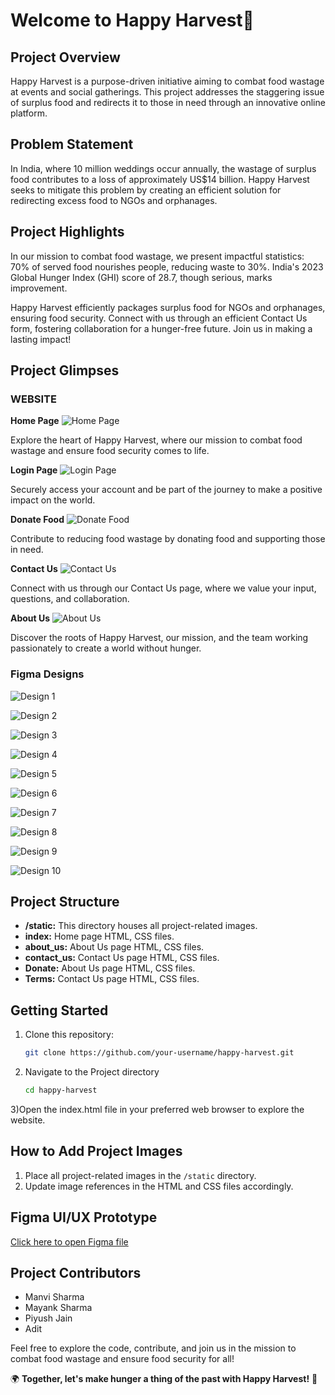 # Welcome to Happy Harvest🌾

## Project Overview

Happy Harvest is a purpose-driven initiative aiming to combat food wastage at events and social gatherings. This project addresses the staggering issue of surplus food and redirects it to those in need through an innovative online platform.

## Problem Statement

In India, where 10 million weddings occur annually, the wastage of surplus food contributes to a loss of approximately US$14 billion. Happy Harvest seeks to mitigate this problem by creating an efficient solution for redirecting excess food to NGOs and orphanages.

## Project Highlights

In our mission to combat food wastage, we present impactful statistics: 70% of served food nourishes people, reducing waste to 30%. India's 2023 Global Hunger Index (GHI) score of 28.7, though serious, marks improvement.

Happy Harvest efficiently packages surplus food for NGOs and orphanages, ensuring food security. Connect with us through an efficient Contact Us form, fostering collaboration for a hunger-free future. Join us in making a lasting impact!

  ## Project Glimpses

### **WEBSITE**

 **Home Page**
![Home Page](https://github.com/Manvi1718/C0DES0UL-lih-/assets/122265219/27ead780-4df3-4df1-8cba-99b7372def82)

Explore the heart of Happy Harvest, where our mission to combat food wastage and ensure food security comes to life.

 **Login Page**
![Login Page](https://github.com/Manvi1718/C0DES0UL-lih-/assets/122265219/526e0c85-bcc8-44f5-b905-066aa09a4aa4)

Securely access your account and be part of the journey to make a positive impact on the world.

 **Donate Food**
![Donate Food](https://github.com/Manvi1718/C0DES0UL-lih-/assets/122265219/3db77be7-d8bb-41fc-a256-ea4f259b091b)

Contribute to reducing food wastage by donating food and supporting those in need.

 **Contact Us**
![Contact Us](https://github.com/Manvi1718/C0DES0UL-lih-/assets/122265219/e3d6c927-11ab-4bc6-88d1-a028c87c4d8a)

Connect with us through our Contact Us page, where we value your input, questions, and collaboration.

 **About Us**
![About Us](https://github.com/Manvi1718/C0DES0UL-lih-/assets/122265219/d1ca1645-d304-484c-a25c-5e4bb3fd3870)

Discover the roots of Happy Harvest, our mission, and the team working passionately to create a world without hunger.

### **Figma Designs**

![Design 1](https://github.com/Manvi1718/C0DES0UL-lih-/assets/122265219/86468844-6fd1-41b9-96e2-e4982c83ad3c)

![Design 2](https://github.com/Manvi1718/C0DES0UL-lih-/assets/122265219/2ee92e98-1e3f-43c8-a48f-7a3043898f9f)

![Design 3](https://github.com/Manvi1718/C0DES0UL-lih-/assets/122265219/7f14acba-b246-42a0-aea4-e68f19523c79)

![Design 4](https://github.com/Manvi1718/C0DES0UL-lih-/assets/122265219/06e383b8-7a88-4baf-960d-11cec754b021)

![Design 5](https://github.com/Manvi1718/C0DES0UL-lih-/assets/122265219/45016c46-a727-4431-9d23-04a483049bbc)

![Design 6](https://github.com/Manvi1718/C0DES0UL-lih-/assets/122265219/183968f3-0283-423f-aa56-0beaa653cd51)

![Design 7](https://github.com/Manvi1718/C0DES0UL-lih-/assets/122265219/5ccfb32b-9a39-4377-80be-7b1330b18f59)

![Design 8](https://github.com/Manvi1718/C0DES0UL-lih-/assets/122265219/e491311f-7d27-49ac-862b-7868ee39b2cb)

![Design 9](https://github.com/Manvi1718/C0DES0UL-lih-/assets/122265219/ea538521-a5d5-4f1f-9b06-d9c675288e79)

![Design 10](https://github.com/Manvi1718/C0DES0UL-lih-/assets/122265219/5dd8f241-b202-469e-bbb0-52f5ccce9000)



## Project Structure

- **/static:** This directory houses all project-related images.
- **index:** Home page HTML, CSS files.
- **about_us:** About Us page HTML, CSS files.
- **contact_us:** Contact Us page HTML, CSS files.
- **Donate:** About Us page HTML, CSS files.
- **Terms:** Contact Us page HTML, CSS files.

## Getting Started

1. Clone this repository:

   ```bash
   git clone https://github.com/your-username/happy-harvest.git

2) Navigate to the Project directory

    ```bash
    cd happy-harvest
3)Open the index.html file in your preferred web browser to explore the website.

## How to Add Project Images

1. Place all project-related images in the `/static` directory.
2. Update image references in the HTML and CSS files accordingly.

## Figma UI/UX Prototype
<a href="https://www.figma.com/file/NgrXLmiOKL13qCHRMueGfT/C0DES0UL?type=design&node-id=0%3A1&mode=design&t=Dom7o4XYUa08LqSt-1">Click here to open Figma file</a>
## Project Contributors

- Manvi Sharma
- Mayank Sharma 
- Piyush Jain
- Adit

Feel free to explore the code, contribute, and join us in the mission to combat food wastage and ensure food security for all!

🌍 **Together, let's make hunger a thing of the past with Happy Harvest!** 🌟
